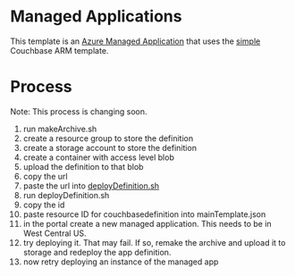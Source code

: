 # Managed Applications
This template is an [Azure Managed Application](https://azure.microsoft.com/en-us/blog/azure-managed-applications/) that uses the [simple](../simple) Couchbase ARM template.

# Process

Note: This process is changing soon.

1. run makeArchive.sh
2. create a resource group to store the definition
3. create a storage account to store the definition
4. create a container with access level blob
5. upload the definition to that blob
6. copy the url
7. paste the url into [deployDefinition.sh](deployDefinition.sh)
8. run deployDefinition.sh
9. copy the id
10. paste resource ID for couchbasedefinition into mainTemplate.json
11. in the portal create a new managed application.  This needs to be in West Central US.
12. try deploying it.  That may fail.  If so, remake the archive and upload it to storage and redeploy the app definition.
13. now retry deploying an instance of the managed app
